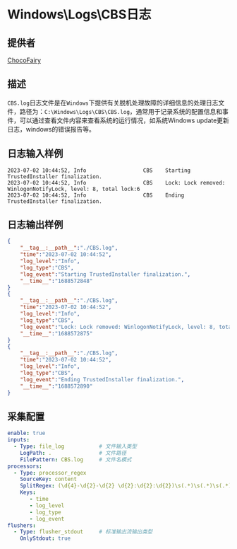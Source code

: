 # Windows\Logs\CBS日志

## 提供者

[ChocoFairy](https://github.com/ChocoFairy)

## 描述

`CBS.log`日志文件是在`Windows`下提供有关脱机处理故障的详细信息的处理日志文件，路径为：`C:\Windows\Logs\CBS\CBS.log`，通常用于记录系统的配置信息和事件，可以通过查看文件内容来查看系统的运行情况，如系统Windows update更新日志，windows的错误报告等。

## 日志输入样例

```
2023-07-02 10:44:52, Info                  CBS    Starting TrustedInstaller finalization.
2023-07-02 10:44:52, Info                  CBS    Lock: Lock removed: WinlogonNotifyLock, level: 8, total lock:6
2023-07-02 10:44:52, Info                  CBS    Ending TrustedInstaller finalization.
```

## 日志输出样例

```json
{
    "__tag__:__path__":"./CBS.log",
    "time":"2023-07-02 10:44:52",
    "log_level":"Info",
    "log_type":"CBS",
    "log_event":"Starting TrustedInstaller finalization.",
    "__time__":"1688572848"
}
{
    "__tag__:__path__":"./CBS.log",
    "time":"2023-07-02 10:44:52",
    "log_level":"Info",
    "log_type":"CBS",
    "log_event":"Lock: Lock removed: WinlogonNotifyLock, level: 8, total lock:6",
    "__time__":"1688572875"
}
{
    "__tag__:__path__":"./CBS.log",
    "time":"2023-07-02 10:44:52",
    "log_level":"Info",
    "log_type":"CBS",
    "log_event":"Ending TrustedInstaller finalization.",
    "__time__":"1688572890"
}

```

## 采集配置

```yaml
enable: true
inputs:
  - Type: file_log           # 文件输入类型
    LogPath: .               # 文件路径
    FilePattern: CBS.log     # 文件名模式
processors:
  - Type: processor_regex
    SourceKey: content
    SplitRegex: (\d{4}-\d{2}-\d{2} \d{2}:\d{2}:\d{2})\s(.*)\s(.*)\s(.*)
    Keys:
       - time
       - log_level
       - log_type
       - log_event
flushers:
  - Type: flusher_stdout     # 标准输出流输出类型
    OnlyStdout: true
```


